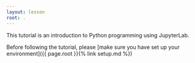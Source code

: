 ```yaml
---
layout: lesson
root: .
---
```


This tutorial is an introduction to Python programming using JupyterLab.

Before following the tutorial, please [make sure you have set up your environment]({{ page.root }}{% link setup.md %})
